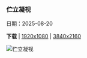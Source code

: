 ### 伫立凝视

日期：2025-08-20

**下载**  |  [1920x1080](https://cn.bing.com/th?id=OHR.WheatearBird_ZH-CN3286472001_1920x1080.jpg)  |  [3840x2160](https://cn.bing.com/th?id=OHR.WheatearBird_ZH-CN3286472001_UHD.jpg)

![伫立凝视](https://cn.bing.com/th?id=OHR.WheatearBird_ZH-CN3286472001_1920x1080.jpg "穗䳭和盛开的帚石楠，峰区国家公园，英格兰 (© Ben Hall/Nature Picture Library)")

